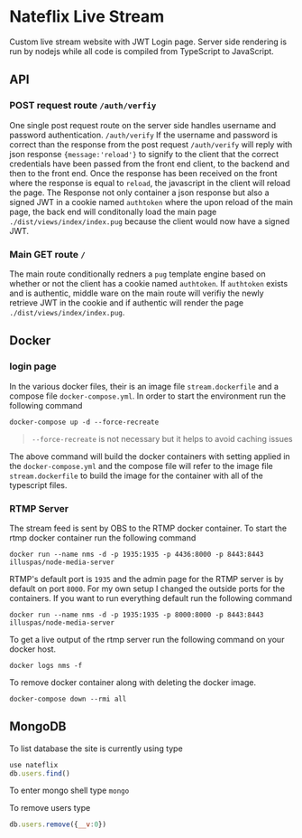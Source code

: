 # Nateflix Live Stream

Custom live stream website with JWT Login page. Server side rendering is run by nodejs while all code is compiled from TypeScript to JavaScript.

## API
### POST request route `/auth/verfiy`
One single post request route on the server side handles username and password authentication. `/auth/verify` If the username and password is correct than the response from the post request `/auth/verify` will reply with json response `{message:'reload'}` to signify to the client that the correct credentials have been passed from the front end client, to the backend and then to the front end. Once the response has been received on the front where the response is equal to `reload`, the javascript in the client will reload the page. The Response not only container a json response but also a signed JWT in a cookie named `authtoken` where the upon reload of the main page, the back end will conditonally load the main page `./dist/views/index/index.pug` because the client would now have a signed JWT.

### Main GET route `/`
The main route conditionally redners a `pug` template engine based on whether or not the client has a cookie named `authtoken`. If `authtoken` exists and is authentic, middle ware on the main route will verifiy the newly retrieve JWT in the cookie and if authentic will render the page `./dist/views/index/index.pug`.

## Docker
### login page
In the various docker files, their is an image file `stream.dockerfile` and a compose file `docker-compose.yml`. In order to start the environment run the following command 

```docker
docker-compose up -d --force-recreate
```

>`--force-recreate` is not necessary but it helps to avoid caching issues

The above command will build the docker containers with setting applied in the `docker-compose.yml` and the compose file will refer to the image file `stream.dockerfile` to build the image for the container with all of the typescript files.

### RTMP Server
The stream feed is sent by OBS to the RTMP docker container. To start the rtmp docker container run the following command

```docker
docker run --name nms -d -p 1935:1935 -p 4436:8000 -p 8443:8443 illuspas/node-media-server
```

RTMP's default port is `1935` and the admin page for the RTMP server is by default on port `8000`. For my own setup I changed the outside ports for the containers. If you want to run everything default run the following command

```docker
docker run --name nms -d -p 1935:1935 -p 8000:8000 -p 8443:8443 illuspas/node-media-server
```

To get a live output of the rtmp server run the following command on your docker host.

```docker
docker logs nms -f
```

To remove docker container along with deleting the docker image.

```docker
docker-compose down --rmi all
```

## MongoDB
To list database the site is currently using type

```javascript
use nateflix
db.users.find()
```

To enter mongo shell type `mongo`

To remove users type

```javascript
db.users.remove({__v:0})
```